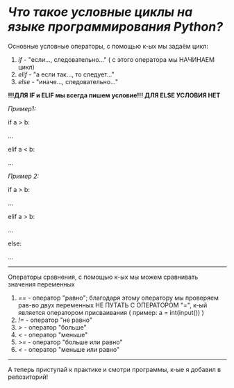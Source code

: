 # *Что такое условные циклы на языке программирования Python?*

Основные условные операторы, с помощью к-ых мы задаём цикл:
1. _if_ - "если..., следовательно..." ( c этого оператора мы НАЧИНАЕМ цикл)
2. _elif_ - "а если так..., то следует..."
3. _else_ - "иначе..., следовательно..."

**!!!ДЛЯ IF и ELIF мы всегда пишем условие!!! ДЛЯ ELSE УСЛОВИЯ НЕТ**

*Пример1:*

if a > b:

...

elif a < b:

...


*Пример 2:*

if a > b:

...

elif a > b:

...

else:

...

***
Операторы сравнения, с помощью к-ых мы можем сравнивать значения переменных
1. _==_ - оператор "равно"; благодаря этому оператору мы проверяем рав-во двух переменных
НЕ ПУТАТЬ С ОПЕРАТОРОМ "=", к-ый является оператором присваивания ( пример: a = int(input()) )
2. _!=_ - оператор "не равно"
3. _>_ - оператор "больше"
4. _<_ - оператор "меньше"
5. _>=_ - оператор "больше или равно"
6. _<_ - оператор "меньше или равно"

***
А теперь приступай к практике и смотри программы, к-ые я добавил в репозиторий!

